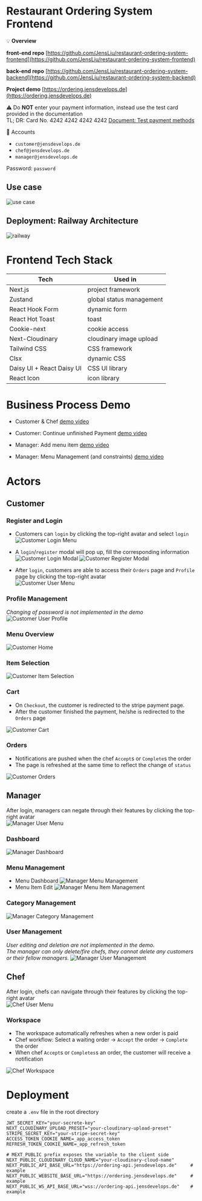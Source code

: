# Restaurant Ordering System Frontend

💡 **Overview**

**front-end repo**
[https://github.com/JensLiu/restaurant-ordering-system-frontend](https://github.com/JensLiu/restaurant-ordering-system-frontend)

**back-end repo**
[https://github.com/JensLiu/restaurant-ordering-system-backend](https://github.com/JensLiu/restaurant-ordering-system-backend)

**Project demo**
[https://ordering.jensdevelops.de](https://ordering.jensdevelops.de)

⚠️ Do **NOT** enter your payment information, instead use the test card provided in the documentation </br>
TL; DR: Card No. 4242 4242 4242 4242 [Document: Test payment methods](https://stripe.com/docs/testing)

👤 Accounts
- `customer@jensdevelops.de`
- `chef@jensdevelops.de`
- `manager@jensdevelops.de`

Password: `password`

## Use case

![use case](./doc/assets/use_case.svg)

## Deployment: Railway Architecture

![railway](./doc/assets/railway.png)

# Frontend Tech Stack

| Tech                      | Used in                  |
|---------------------------|--------------------------|
| Next.js                   | project framework        |
| Zustand                   | global status management |
| React Hook Form           | dynamic form             |
| React Hot Toast           | toast                    |
| Cookie-next               | cookie access            |
| Next-Cloudinary           | cloudinary image upload  |
| Tailwind CSS              | CSS framework            |
| Clsx                      | dynamic CSS              |
| Daisy UI + React Daisy UI | CSS UI library           |
| React Icon                | icon library             |

# Business Process Demo

- Customer & Chef
  [demo video](https://youtu.be/-K2kpVm_Vvw)

- Customer: Continue unfinished Payment
  [demo video](https://youtu.be/D_qsMaLWkkg)

- Manager: Add menu item
  [demo video](https://youtu.be/Pf5HHALj_vA)

- Manager: Menu Management (and constraints)
  [demo video](https://youtu.be/DA6mWr74zDI)

# Actors

## Customer
### Register and Login
- Customers can `login` by clicking the top-right avatar and select `login` </br>
![Customer Login Menu](./doc/assets/customer/login_menu.png)

- A `login`/`register` modal will pop up, fill the corresponding information </br>
![Customer Login Modal](doc/assets/login_modal.png)
![Customer Register Modal](./doc/assets/customer/register_modal.png)

- After `login`, customers are able to access their `Orders` page and `Profile` page 
by clicking the top-right avatar </br>
![Customer User Menu](./doc/assets/customer/user_menu.png)

### Profile Management
*Changing of password is not implemented in the demo*
![Customer User Profile](./doc/assets/user_profile.png)

### Menu Overview
![Customer Home](./doc/assets/customer/home.png)

### Item Selection
![Customer Item Selection](./doc/assets/customer/selection.png)

### Cart
- On `Checkout`, the customer is redirected to the stripe payment page.
- After the customer finished the payment, he/she is redirected to the `Orders` page

![Customer Cart](./doc/assets/customer/cart.png)

### Orders
- Notifications are pushed when the chef `Accept`s or `Complete`s the order
- The page is refreshed at the same time to reflect the change of `status`

![Customer Orders](./doc/assets/customer/orders.png)

## Manager
After login, managers can negate through their features by clicking the top-right avatar </br>
![Manager User Menu](./doc/assets/manager/user_menu.png)
### Dashboard
![Manager Dashboard](./doc/assets/manager/dashboard.png)

### Menu Management
- Menu Dashboard
![Manager Menu Management](./doc/assets/manager/menu_management.png)
- Menu Item Edit 
![Manager Menu Item Management](./doc/assets/manager/menu_item_management.png)

### Category Management
![Manager Category Management](./doc/assets/manager/category_management.png)

### User Management
*User editing and deletion are not implemented in the demo.* </br>
*The manager can only delete/fire chefs, they cannot delete any customers or their fellow managers.*
![Manager User Management](./doc/assets/manager/user_management.png)

## Chef
After login, chefs can navigate through their features by clicking the top-right avatar </br>
![Chef User Menu](./doc/assets/chef/user_menu.png)
### Workspace
- The workspace automatically refreshes when a new order is paid
- Chef workflow: Select a waiting order -> `Accept` the order -> `Complete` the order
- When chef `Accept`s or `Completes`s an order, the customer will receive a notification

![Chef Workspace](./doc/assets/chef/workspace.png)

# Deployment

create a `.env` file in the root directory

```dotenv
JWT_SECRET_KEY="your-secrete-key"
NEXT_CLOUDINARY_UPLOAD_PRESET="your-cloudinary-upload-preset"
STRIPE_SECRET_KEY="your-stripe-secret-key"
ACCESS_TOKEN_COOKIE_NAME=_app_access_token
REFRESH_TOKEN_COOKIE_NAME=_app_refresh_token

# MEXT_PUBLIC prefix exposes the variable to the client side
NEXT_PUBLIC_CLOUDINARY_CLOUD_NAME="your-cloudinary-cloud-name"
NEXT_PUBLIC_API_BASE_URL="https://ordering-api.jensdevelops.de"     # example
NEXT_PUBLIC_WEBSITE_BASE_URL="https://ordering.jensdevelops.de"     # example
NEXT_PUBLIC_WS_API_BASE_URL="wss://ordering-api.jensdevelops.de"    # example
```